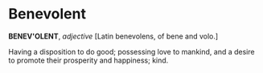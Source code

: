 # Benevolent

**BENEV'OLENT**, _adjective_ \[Latin benevolens, of bene and volo.\]

Having a disposition to do good; possessing love to mankind, and a desire to promote their prosperity and happiness; kind.